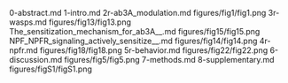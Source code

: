 0-abstract.md
1-intro.md
2r-ab3A_modulation.md
figures/fig1/fig1.png
3r-wasps.md
figures/fig13/fig13.png
The_sensitization_mechanism_for_ab3A__.md
figures/fig15/fig15.png
NPF_NPFR_signaling_actively_sensitize__.md
figures/fig14/fig14.png
4r-npfr.md
figures/fig18/fig18.png
5r-behavior.md
figures/fig22/fig22.png
6-discussion.md
figures/fig5/fig5.png
7-methods.md
8-supplementary.md
figures/figS1/figS1.png